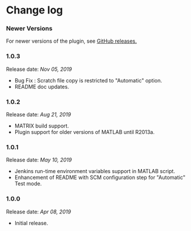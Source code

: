 Change log
===

### Newer Versions 

For newer versions of the plugin, see [GitHub releases.](https://github.com/jenkinsci/matlab-plugin/releases)

### 1.0.3

Release date: _Nov 05, 2019_

* Bug Fix : Scratch file copy is restricted to "Automatic" option.
* README doc updates. 


### 1.0.2

Release date: _Aug 21, 2019_

* MATRIX build support. 
* Plugin support for older versions of MATLAB until R2013a.

### 1.0.1

Release date: _May 10, 2019_

* Jenkins run-time environment variables support in MATLAB script.
* Enhancement of README with SCM configuration step for "Automatic" Test mode.

### 1.0.0

Release date: _Apr 08, 2019_

* Initial release.





